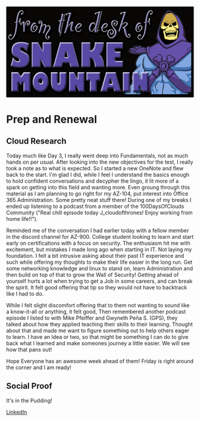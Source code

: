 ![banner](./images/from-skeletor-desk.jpg)

# Prep and Renewal

## Cloud Research

Today much like Day 3, I really went deep into Fundamentals, not as much hands on per usual. After looking into the new objectives for the test, I really took a note as to what is expected. So I started a new OneNote and flew back to the start. I'm glad I did, while I feel I understand the basics enough to hold confident conversations and decypher the lingo, it lit more of a spark on getting into this field and wanting more. Even groung through this material as I am planning to go right for my AZ-104, put interest into Office 365 Administration. Some pretty neat stuff there! During one of my breaks I ended up listening to a podcast from a member of the 100DaysOfClouds Community ("Real chill episode today J_cloudofthrones! Enjoy working from home life!!"). 

Reminded me of the conversation I had earlier today with a fellow member in the discord channel for AZ-900. College student looking to learn and start early on certifications with a focus on security. The enthusiasm hit me with excitement, but mistakes I made long ago when starting in IT. Not laying my foundation. I felt a bit intrusive asking about their past IT experience and such while offering my thoughts to make their life easier in the long run. Get some networking knowledge and linux to stand on, learn Administration and then build on top of that to grow the Wall of Security! Getting ahead of yourself hurts a lot when trying to get a Job in some careers, and can break the spirit. It felt good offering that tip so they would not have to backtrack like I had to do.  

While I felt slight discomfort offering that to them not wanting to sound like a know-it-all or anything, it felt good, Then remembered another podcast episode I listed to with Mike Pfeiffer and Gwyneth Peña S. (GPS), they talked about how they applied teaching their skills to their learning. Thought about that and made me want to figure something out to help others eager to learn. I have an Idea or two, so that might be something I can do to give back what I learned and make someones journey a little easier. We will see how that pans out!

Hope Everyone has an awesome week ahead of them! Friday is right around the corner and I am ready!

## Social Proof

It's in the Pudding!

[LinkedIn](https://www.linkedin.com/posts/johnathan-outlaw_100daysofcloud-activity-6731745419082158080-W59m)
